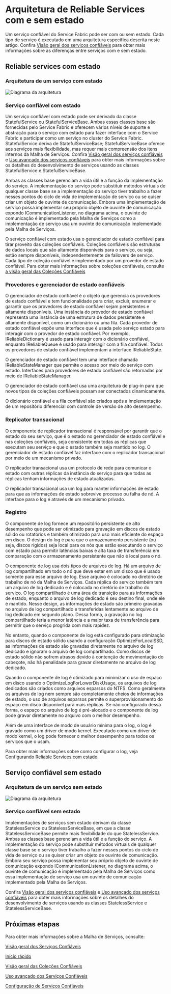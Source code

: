 <properties
   pageTitle="Arquitetura do Reliable Service | Microsoft Azure"
   description="Visão geral da arquitetura do Reliable Service para serviços com e sem estado."
   services="service-fabric"
   documentationCenter=".net"
   authors="AlanWarwick"
   manager="timlt"
   editor=""/>

<tags
   ms.service="Service-Fabric"
   ms.devlang="dotnet"
   ms.topic="article"
   ms.tgt_pltfrm="NA"
   ms.workload="NA"
   ms.date="09/03/2015"
   ms.author="alanwar"/>

# Arquitetura de Reliable Services com e sem estado

Um serviço confiável do Service Fabric pode ser com ou sem estado. Cada tipo de serviço é executado em uma arquitetura específica descrita neste artigo. Confira [Visão geral dos serviços confiáveis](service-fabric-reliable-services-introduction.md) para obter mais informações sobre as diferenças entre serviços com e sem estado.

## Reliable services com estado

### Arquitetura de um serviço com estado
![Diagrama da arquitetura](./media/service-fabric-reliable-services-platform-architecture/reliable-stateful-service-architecture.png)

### Serviço confiável com estado

Um serviço confiável com estado pode ser derivado da classe StatefulService ou StatefulServiceBase. Ambas essas classes base são fornecidas pelo Service Fabric e oferecem vários níveis de suporte e abstração para o serviço com estado para fazer interface com o Service Fabric e participar como um serviço no cluster do Service Fabric. StatefulService deriva de StatefulServiceBase; StatefulServiceBase oferece aos serviços mais flexibilidade, mas requer mais compreensão dos itens internos da Malha de Serviços. Confira [Visão geral dos serviços confiáveis](service-fabric-reliable-services-introduction.md) e [Uso avançado dos serviços confiáveis](service-fabric-reliable-services-advanced-usage.md) para obter mais informações sobre os detalhes do desenvolvimento de serviços usando as classes StatefulService e StatefulServiceBase.

Ambas as classes base gerenciam a vida útil e a função da implementação do serviço. A implementação do serviço pode substituir métodos virtuais de qualquer classe base se a implementação do serviço tiver trabalho a fazer nesses pontos do ciclo de vida de implementação de serviço ou se quiser criar um objeto de ouvinte de comunicação. Embora uma implementação de serviço possa implementar seu próprio objeto de ouvinte de comunicação expondo ICommunicationListener, no diagrama acima, o ouvinte de comunicação é implementado pela Malha de Serviços como a implementação de serviço usa um ouvinte de comunicação implementado pela Malha de Serviços.

O serviço confiável com estado usa o gerenciador de estado confiável para tirar proveito das coleções confiáveis. Coleções confiáveis são estruturas de dados locais que são altamente disponíveis para o serviço, ou seja, estão sempre disponíveis, independentemente de failovers de serviço. Cada tipo de coleção confiável é implementado por um provedor de estado confiável. Para obter mais informações sobre coleções confiáveis, consulte [a visão geral das Coleções Confiáveis](service-fabric-reliable-services-reliable-collections.md)

### Provedores e gerenciador de estado confiáveis

O gerenciador de estado confiável é o objeto que gerencia os provedores de estado confiável e tem funcionalidade para criar, excluir, enumerar e garantir que os provedores de estado confiável sejam persistentes e altamente disponíveis. Uma instância do provedor de estado confiável representa uma instância de uma estrutura de dados persistente e altamente disponível, como um dicionário ou uma fila. Cada provedor de estado confiável expõe uma interface que é usada pelo serviço estado para interagir com o provedor de estado confiável. Por exemplo, IReliableDictionary é usado para interagir com o dicionário confiável, enquanto IReliableQueue é usado para interagir com a fila confiável. Todos os provedores de estado confiável implementam a interface IReliableState.

O gerenciador de estado confiável tem uma interface chamada IReliableStateManager que permite o acesso por meio do serviço com estado. Interfaces para provedores de estado confiável são retornadas por meio de IReliableStateManager.

O gerenciador de estado confiável usa uma arquitetura de plug-in para que novos tipos de coleções confiáveis possam ser conectados dinamicamente.

O dicionário confiável e a fila confiável são criados após a implementação de um repositório diferencial com controle de versão de alto desempenho.

### Replicator transacional

O componente de replicador transacional é responsável por garantir que o estado do seu serviço, que é o estado no gerenciador de estado confiável e nas coleções confiáveis, seja consistente em todas as réplicas que executam seu serviço e que o estado também seja mantido no log. O gerenciador de estado confiável faz interface com o replicador transacional por meio de um mecanismo privado.

O replicador transacional usa um protocolo de rede para comunicar o estado com outras réplicas da instância do serviço para que todas as réplicas tenham informações de estado atualizadas.

O replicador transacional usa um log para manter informações de estado para que as informações de estado sobrevive processo ou falha de nó. A interface para o log é através de um mecanismo privado.

### Registro

O componente de log fornece um repositório persistente de alto desempenho que pode ser otimizado para gravação em discos de estado sólido ou rotatórios e também otimizado para uso mais eficiente do espaço em disco. O design do log é para que o armazenamento persistente (ou seja, discos rígidos) seja local para os nós que estão executando o serviço com estado para permitir latências baixas e alta taxa de transferência em comparação com o armazenamento persistente que não é local para o nó.

O componente de log usa dois tipos de arquivos de log. Há um arquivo de log compartilhado em todo o nó que deve estar em um disco que é usado somente para esse arquivo de log. Esse arquivo é colocado no diretório de trabalho de nó da Malha de Serviços. Cada réplica do serviço também tem um arquivo de log dedicado e é colocada no diretório de trabalho do serviço. O log compartilhado é uma área de transição para as informações de estado, enquanto o arquivo de log dedicado é seu destino final, onde ele é mantido. Nesse design, as informações de estado são primeiro gravadas no arquivo de log compartilhado e transferidas lentamente ao arquivo de log dedicado em segundo plano. Dessa forma, a gravação no log compartilhado teria a menor latência e a maior taxa de transferência para permitir que o serviço progrida com mais rapidez.

No entanto, quando o componente de log está configurado para otimização para discos de estado sólido usando a configuração OptimizeForLocalSSD, as informações de estado são gravadas diretamente no arquivo de log dedicado e ignoram o arquivo de log compartilhado. Como discos de estado sólido não sofrem atrasos devido à contenção de movimentação do cabeçote, não há penalidade para gravar diretamente no arquivo de log dedicado.

Quando o componente de log é otimizado para minimizar o uso de espaço em disco usando o OptimizeLogForLowerDiskUsage, os arquivos de log dedicados são criados como arquivos esparsos do NTFS. Como geralmente os arquivos de log nem sempre são completamente cheios de informações de estado, o uso de arquivos esparsos permite o superprovisionamento do espaço em disco disponível para mais réplicas. Se não configurado dessa forma, o espaço do arquivo de log é pré-alocado e o componente de log pode gravar diretamente no arquivo com o melhor desempenho.

Além de uma interface de modo de usuário mínima para o log, o log é gravado como um driver de modo kernel. Executado como um driver de modo kernel, o log pode fornecer o melhor desempenho para todos os serviços que o usam.

Para obter mais informações sobre como configurar o log, veja [Configurando Reliable Services com estado](service-fabric-reliable-services-configuration.md).

## Serviço confiável sem estado

### Arquitetura de um serviço sem estado
![Diagrama da arquitetura](./media/service-fabric-reliable-services-platform-architecture/reliable-stateless-service-architecture.png)

### Serviço confiável sem estado

Implementações de serviços sem estado derivam da classe StatelessService ou StatelessServiceBase, em que a classe StatelessServiceBase permite mais flexibilidade do que StatelessService. Ambas as classes base gerenciam a vida útil e a função do serviço. A implementação do serviço pode substituir métodos virtuais de qualquer classe base se o serviço tiver trabalho a fazer nesses pontos do ciclo de vida de serviço ou se quiser criar um objeto de ouvinte de comunicação. Embora seu serviço possa implementar seu próprio objeto de ouvinte de comunicação expondo ICommunicationListener, no diagrama acima, o ouvinte de comunicação é implementado pela Malha de Serviços como essa implementação de serviço usa um ouvinte de comunicação implementado pela Malha de Serviços.

Confira [Visão geral dos serviços confiáveis](service-fabric-reliable-services-introduction.md) e [Uso avançado dos serviços confiáveis](service-fabric-reliable-services-advanced-usage.md) para obter mais informações sobre os detalhes do desenvolvimento de serviços usando as classes StatelessService e StatelessServiceBase.

<!--Every topic should have next steps and links to the next logical set of content to keep the customer engaged-->
## Próximas etapas

Para obter mais informações sobre a Malha de Serviços, consulte:

[Visão geral dos Serviços Confiáveis](service-fabric-reliable-services-introduction.md)

[Início rápido](service-fabric-reliable-services-quick-start.md)

[Visão geral das Coleções Confiáveis](service-fabric-reliable-services-reliable-collections.md)

[Uso avançado dos Serviços Confiáveis](service-fabric-reliable-services-advanced-usage.md)

[Configuração de Serviços Confiáveis](service-fabric-reliable-services-configuration.md)
 

<!---HONumber=Nov15_HO2-->